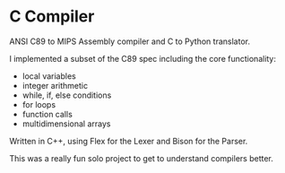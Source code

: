 C Compiler
==============================

ANSI C89 to MIPS Assembly compiler and C to Python translator. 

I implemented a subset of the C89 spec including the core functionality:
- local variables
- integer arithmetic
- while, if, else conditions
- for loops
- function calls
- multidimensional arrays

Written in C++, using Flex for the Lexer and Bison for the Parser. 

This was a really fun solo project to get to understand compilers better.
